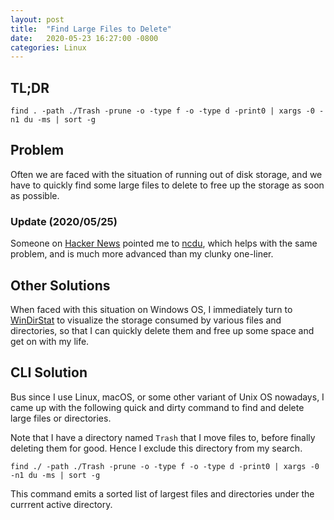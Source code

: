 ```yaml
---
layout: post
title:  "Find Large Files to Delete"
date:   2020-05-23 16:27:00 -0800
categories: Linux
---
```


## TL;DR

    find . -path ./Trash -prune -o -type f -o -type d -print0 | xargs -0 -n1 du -ms | sort -g

## Problem

Often we are faced with the situation of running out of disk storage, and we
have to quickly find some large files to delete to free up the storage as soon
as possible.

### Update (2020/05/25)

Someone on [Hacker News][] pointed me to [ncdu][], which helps with the same
problem, and is much more advanced than my clunky one-liner.

[Hacker News]: https://news.ycombinator.com/item?id=23287682
[ncdu]: https://en.wikipedia.org/wiki/Ncdu

## Other Solutions

When faced with this situation on Windows OS, I immediately turn to
[WinDirStat][] to visualize the storage consumed by various files and
directories, so that I can quickly delete them and free up some space and get on
with my life.

[WinDirStat]: https://windirstat.net/

## CLI Solution

Bus since I use Linux, macOS, or some other variant of Unix OS nowadays, I came
up with the following quick and dirty command to find and delete large files or
directories.

Note that I have a directory named `Trash` that I move files to, before finally
deleting them for good. Hence I exclude this directory from my search.

    find ./ -path ./Trash -prune -o -type f -o -type d -print0 | xargs -0 -n1 du -ms | sort -g

This command emits a sorted list of largest files and directories under the
currrent active directory.
